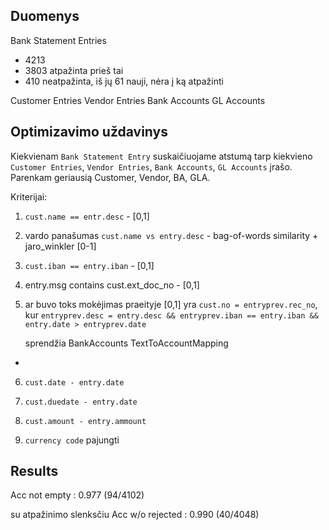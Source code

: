 ## Duomenys

Bank Statement Entries

- 4213
- 3803 atpažinta prieš tai 
- 410 neatpažinta, iš jų 61 nauji, nėra į ką atpažinti


Customer Entries 
Vendor Entries
Bank Accounts
GL Accounts

## Optimizavimo uždavinys

Kiekvienam `Bank Statement Entry` suskaičiuojame atstumą tarp kiekvieno `Customer Entries`, `Vendor Entries`, `Bank Accounts`, `GL Accounts` įrašo. Parenkam geriausią Customer, Vendor, BA, GLA.

Kriterijai:
1) `cust.name == entr.desc` - [0,1]
2) vardo panašumas `cust.name vs entry.desc` - bag-of-words similarity + jaro_winkler [0-1]
3) `cust.iban == entry.iban` - [0,1]
4) entry.msg contains cust.ext_doc_no - [0,1]
5) ar buvo toks mokėjimas praeityje [0,1] 
    yra `cust.no = entryprev.rec_no`, kur `entryprev.desc = entry.desc && entryprev.iban == entry.iban && entry.date > entryprev.date`

    sprendžia
    BankAccounts
    TextToAccountMapping
-
6) `cust.date - entry.date`
7) `cust.duedate - entry.date`
8) `cust.amount - entry.ammount`


9) `currency code` pajungti

## Results

Acc not empty    : 0.977 (94/4102)

su atpažinimo slenksčiu
Acc w/o rejected : 0.990 (40/4048)



